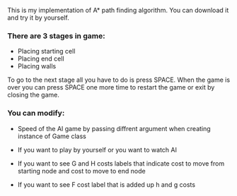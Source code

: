 This is my implementation of A* path finding algorithm. You can download it and try it by yourself.

### There are 3 stages in game: 

* Placing starting cell
* Placing end cell
* Placing walls

To go to the next stage all you have to do is press SPACE.
When the game is over you can press SPACE one more time to restart the game or exit by closing the game.

### You can modify:
* Speed of the AI game by passing diffrent argument when creating instance of Game class

* If you want to play by yourself or you want to watch AI

* If you want to see G and H costs labels that indicate cost to move from starting node and cost to move to end node

* If you want to see F cost label that is added up h and g costs